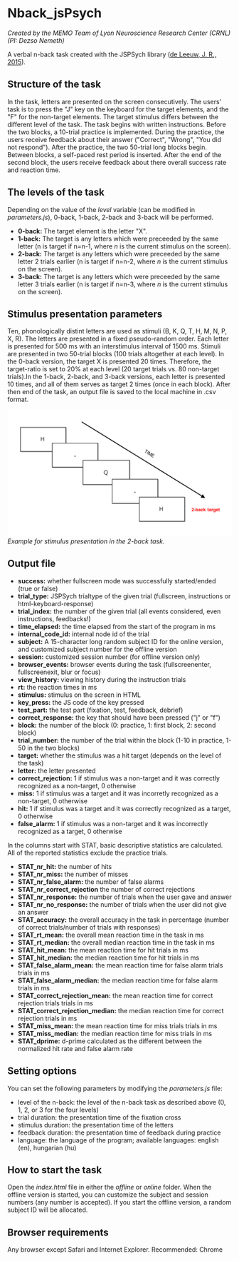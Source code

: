 # Nback_jsPsych

<i>Created by the MEMO Team of Lyon Neuroscience Research Center (CRNL) (PI: Dezso Nemeth)</i>
 
<p>A verbal n-back task created with the JSPSych library (<a href="https://link.springer.com/article/10.3758/s13428-014-0458-y">de Leeuw, J. R., 2015</a>).</p>

<h2>Structure of the task</h2>
<p>In the task, letters are presented on the screen consecutively. The users' task is to press the "J" key on the keyboard for the target elements, and the "F" for the non-target elements. The target stimulus differs between the different level of the task. The task begins with written instructions. Before the two blocks, a 10-trial practice is implemented. During the practice, the users receive feedback about their answer ("Correct", "Wrong", "You did not respond"). After the practice, the two 50-trial long blocks begin. Between blocks, a self-paced rest period is inserted. After the end of the second block, the users receive feedback about there overall success rate and reaction time.</p>

<h2>The levels of the task</h2>
Depending on the value of the <i>level</i> variable (can be modified in <i>parameters.js</i>), 0-back, 1-back, 2-back and 3-back will be performed.
<ul>
 <li><strong>0-back:</strong> The target element is the letter "X".</li>
 <li><strong>1-back:</strong> The target is any letters which were preceeded by the same letter (n is target if n=n-1, where <i>n</i> is the current stimulus on the screen).</li> 
 <li><strong>2-back:</strong> The target is any letters which were preceeded by the same letter 2 trials earlier (n is target if n=n-2, where <i>n</i> is the current stimulus on the screen).</li>
 <li><strong>3-back:</strong> The target is any letters which were preceeded by the same letter 3 trials earlier (n is target if n=n-3, where <i>n</i> is the current stimulus on the screen).</li>
</ul>

<h2>Stimulus presentation parameters</h2>
<p>Ten, phonologically distint letters are used as stimuli (B, K, Q, T, H, M, N, P, X, R). The letters are presented in a fixed pseudo-random order. Each letter is presented for 500 ms with an interstimulus interval of 1500 ms. Stimuli are presented in two 50-trial blocks (100 trials altogether at each level). In the 0-back version, the target X is presented 20 times. Therefore, the target-ratio is set to 20% at each level (20 target trials vs. 80 non-target trials).In the 1-back, 2-back, and 3-back versions, each letter is presented 10 times, and all of them serves as target 2 times (once in each block). After then end of the task, an output file is saved to the local machine in .csv format.</p>
<img src="static/images/example.png" width="700px"/><i>Example for stimulus presentation in the 2-back task.</i>

<h2>Output file</h2>
<ul>
 <li><strong>success:</strong> whether fullscreen mode was successfully started/ended (true or false)</li>
 <li><strong>trial_type:</strong> JSPSych trialtype of the given trial (fullscreen, instructions or html-keyboard-response)</li>
 <li><strong>trial_index:</strong> the number of the given trial (all events considered, even instructions, feedbacks!)</li>
 <li><strong>time_elapsed:</strong> the time elapsed from the start of the program in ms</li>
 <li><strong>internal_code_id:</strong> internal node id of the trial</li>
 <li><strong>subject:</strong> A 15-character long random subject ID for the online version, and customized subject number for the offline version</li>
 <li><strong>session:</strong> customized session number (for offline version only)</li>
 <li><strong>browser_events:</strong> browser events during the task (fullscreenenter, fullscreenexit, blur or focus)</li>
 <li><strong>view_history:</strong> viewing history during the instruction trials</li>
 <li><strong>rt:</strong> the reaction times in ms</li>
 <li><strong>stimulus:</strong> stimulus on the screen in HTML</li>
 <li><strong>key_press:</strong> the JS code of the key pressed</li>
 <li><strong>test_part:</strong> the test part (fixation, test, feedback, debrief)</li>
 <li><strong>correct_response:</strong> the key that should have been pressed ("j" or "f")</li>
 <li><strong>block:</strong> the number of the block (0: practice, 1: first block, 2: second block)</li>
 <li><strong>trial_number:</strong> the number of the trial within the block (1-10 in practice, 1-50 in the two blocks) </li>
 <li><strong>target:</strong> whether the stimulus was a hit target (depends on the level of the task)</li>
 <li><strong>letter:</strong> the letter presented</li>
 <li><strong>correct_rejection:</strong> 1 if stimulus was a non-target and it was correctly recognized as a non-target, 0 otherwise</li>
 <li><strong>miss:</strong> 1 if stimulus was a target and it was incorretly recognized as a non-target, 0 otherwise</li>
 <li><strong>hit:</strong> 1 if stimulus was a target and it was correctly recognized as a target, 0 otherwise</li>
 <li><strong>false_alarm:</strong> 1 if stimulus was a non-target and it was incorrectly recognized as a target, 0 otherwise</li>
</ul>

<p>In the columns start with STAT, basic descriptive statistics are calculated. All of the reported statistics exclude the practice trials.</p>
<ul>
 <li><strong>STAT_nr_hit:</strong> the number of hits</li>
 <li><strong>STAT_nr_miss:</strong> the number of misses</li>
 <li><strong>STAT_nr_false_alarm:</strong> the number of false alarms</li>
 <li><strong>STAT_nr_correct_rejection</strong> the number of correct rejections</li>
 <li><strong>STAT_nr_response:</strong> the number of trials when the user gave and answer</li>
 <li><strong>STAT_nr_no_response:</strong> the number of trials when the user did not give an answer</li>
 <li><strong>STAT_accuracy:</strong> the overall accuracy in the task in percentage (number of correct trials/number of trials with responses)</li>
 <li><strong>STAT_rt_mean:</strong> the overall mean reaction time in the task in ms</li>
 <li><strong>STAT_rt_median:</strong> the overall median reaction time in the task in ms</li>
 <li><strong>STAT_hit_mean:</strong> the mean reaction time for hit trials in ms</li>
 <li><strong>STAT_hit_median:</strong> the median reaction time for hit trials in ms</li>
 <li><strong>STAT_false_alarm_mean:</strong> the mean reaction time for false alarm trials trials in ms</li>
 <li><strong>STAT_false_alarm_median:</strong> the median reaction time for false alarm trials in ms</li>
 <li><strong>STAT_correct_rejection_mean:</strong> the mean reaction time for correct rejection trials trials in ms</li>
 <li><strong>STAT_correct_rejection_median:</strong> the median reaction time for correct rejection trials in ms</li>
 <li><strong>STAT_miss_mean:</strong> the mean reaction time for miss trials trials in ms</li>
 <li><strong>STAT_miss_median:</strong> the median reaction time for miss trials in ms</li>
 <li><strong>STAT_dprime:</strong> d-prime calculated as the different between the normalized hit rate and false alarm rate</li>
</ul>

<h2>Setting options</h2>
<p>You can set the following parameters by modifying the <i>parameters.js</i> file:<p>
<ul>
 <li>level of the n-back: the level of the n-back task as described above (0, 1, 2, or 3 for the four levels)</li>
 <li>trial duration: the presentation time of the fixation cross</li>
 <li>stimulus duration: the presentation time of the letters</li>
 <li>feedback duration: the presentation time of feedback during practice</li>
 <li>language: the language of the program; available languages: english (en), hungarian (hu)</li>
</ul>

<h2>How to start the task</h2>
Open the <i>index.html</i> file in either the <i>offline</i> or <i>online</i> folder. When the offline version is started, you can customize the subject and session numbers (any number is accepted). If you start the offline version, a random subject ID will be allocated.

<h2>Browser requirements</h2>
<p>Any browser except Safari and Internet Explorer. Recommended: Chrome</p>
